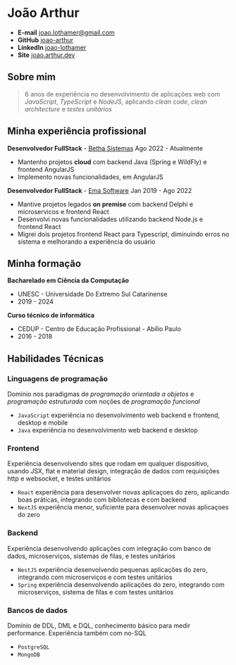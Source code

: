 # João Arthur

- **E-mail** [joao.lothamer@gmail.com](mailto://joao.lothamer@gmail.com)
- **GitHub** [joao-arthur](https://github.com/joao-arthur)
- **LinkedIn** [joao-lothamer](https://www.linkedin.com/in/joao-lothamer)
- **Site** [joao.arthur.dev](https://www.joao-arthur.dev)

## Sobre mim

> 6 anos de experiência no desenvolvimento de aplicações web com _JavaScript_, _TypeScript_ e _NodeJS_, aplicando _clean code_, _clean architecture_ e _testes unitários_

## Minha experiência profissional

**Desenvolvedor FullStack** - [Betha Sistemas](https://www.betha.com.br/) Ago 2022 - Atualmente

- Mantenho projetos **cloud** com backend Java (Spring e WildFly) e frontend AngularJS
- Implemento novas funcionalidades, em AngularJS

**Desenvolvedor FullStack** - [Ema Software](https://ema.net.br/) Jan 2019 - Ago 2022

- Mantive projetos legados **on premise** com backend Delphi e microservicos e frontend React
- Desenvolvi novas funcionalidades utilizando backend Node.js e frontend React
- Migrei dois projetos frontend React para Typescript, diminuindo erros no sistema e melhorando a experiência do usuário

## Minha formação

**Bacharelado em Ciência da Computação**

- UNESC - Universidade Do Extremo Sul Catarinense
- 2019 - 2024

**Curso técnico de informática**

- CEDUP - Centro de Educação Profissional - Abílio Paulo
- 2016 - 2018

## Habilidades Técnicas

### Linguagens de programação

Domínio nos paradigmas de _programação orientada a objetos_ e _programação estruturada_ com noções
de _programação funcional_

- `JavaScript` experiência no desenvolvimento web backend e frontend, desktop e mobile
- `Java` experiência no desenvolvimento web backend e desktop

### Frontend

Experiência desenvolvendo sites que rodam em qualquer dispositivo, usando JSX, flat e material design, integração de dados com requisições http e websocket, e testes unitários

- `React` experiência para desenvolver novas aplicaçoes do zero, aplicando boas práticas, integrando com bibliotecas e com backend
- `NextJS` experiência menor, suficiente para desenvolver novas aplicaçoes do zero

### Backend

Experiência desenvolvendo aplicações com integração com banco de dados, microserviços, sistemas de filas, e testes unitários

- `NestJS` experiência desenvolvendo pequenas aplicações do zero, integrando com microserviços e com testes unitários
- `Spring` experiência desenvolvendo aplicações do zero, integrando com microserviços, sistema de filas e com testes unitários

### Bancos de dados

Domínio de DDL, DML e DQL, conhecimento básico para medir performance. Experiência também com no-SQL

- `PostgreSQL`
- `MongoDB`

